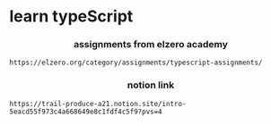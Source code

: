 # learn typeScript


<h3 align="center">assignments from elzero academy</h3>

    https://elzero.org/category/assignments/typescript-assignments/

<h3 align="center">notion link</h3>

    https://trail-produce-a21.notion.site/intro-5eacd55f973c4a668649e8c1fdf4c5f9?pvs=4
